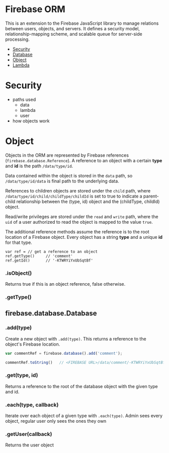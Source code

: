 # Firebase ORM

This is an extension to the Firebase JavaScript library to manage relations between users, objects, and servers. It defines a security model, relationship-mapping scheme, and scalable queue for server-side processing.

- [Security](#Security)
- [Database](#Database)
- [Object](#Object)
- [Lambda](#Lambda)

# Security

- paths used
  - data
  - lambda
  - user
- how objects work

# Object

Objects in the ORM are represented by Firebase references (`firebase.database.Reference`). A reference to an object with a certain **type** and **id** is the path `/data/type/id`. 

Data contained within the object is stored in the `data` path, so `/data/type/id/data` is final path to the underlying data.

References to children objects are stored under the `child` path, where `/data/type/id/child/childType/childId` is set to true to indicate a parent-child relationship between the (type, id) object and the (childType, childId) object.

Read/write privileges are stored under the `read` and `write` path, where the `uid` of a user authorized to read the object is mapped to the value `true`.

The additional reference methods assume the reference is to the root location of a Firebase object. Every object has a string **type** and a unique **id** for that type. 

```
var ref = // get a reference to an object
ref.getType()     // 'comment'
ref.getId()       // '-KTWRYiYxUbSqtBf'
```

### .isObject()

Returns true if this is an object reference, false otherwise.

### .getType()


## firebase.database.Database

### .add(type)

Create a new object with `.add(type)`. This returns a reference to the object's Firebase location.

```javascript
var commentRef = firebase.database().add('comment');

commentRef.toString()   // <FIREBASE URL>/data/comment/-KTWRYiYxUbSqtBf
```

### .get(type, id)

Returns a reference to the root of the database object with the given type and id.

### .each(type, callback)

Iterate over each object of a given type with `.each(type)`. Admin sees every object, regular user only sees the ones they own

### .getUser(callback)

Returns the user object

